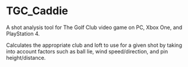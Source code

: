 # TGC_Caddie
A shot analysis tool for The Golf Club video game on PC, Xbox One, and PlayStation 4.

Calculates the appropriate club and loft to use for a given shot by taking into account factors such as ball lie, wind speed/direction, and pin height/distance.